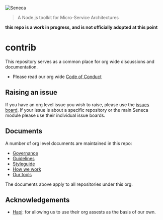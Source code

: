 ![Seneca](http://senecajs.org/files/assets/seneca-logo.png)
> A Node.js toolkit for Micro-Service Architectures

**this repo is a work in progress, and is not officially adopted at this point**

# contrib
This repository serves as a common place for org wide discussions and documentation.

- Please read our org wide [Code of Conduct][]

## Raising an issue
If you have an org level issue you wish to raise, please use the [issues board][]. If
your issue is about a specific repository or the main Seneca module please use their
individual issue boards.

## Documents
A number of org level documents are maintained in this repo:

- [Governance][]
- [Guidelines][]
- [Styleguide][]
- [How we work][]
- [Our tools][]

The documents above apply to all repositories under this org.

## Acknowledgements

- [Hapi][]: for allowing us to use their org assests as the basis of our own.

[issues board]: https://github.com/senecajs/contrib/issues
[Governance]: ./governance.md
[Guidelines]: ./guidelines.md
[Styleguide]: ./styleguide.md
[Code of Conduct]: ./code-of-conduct.md
[Our tools]: ./our-tools.md
[Hapi]: https://github.com/hapijs
[How we Work]: https://github.com/senecajs/contrib/blob/master/how-we-work.md

